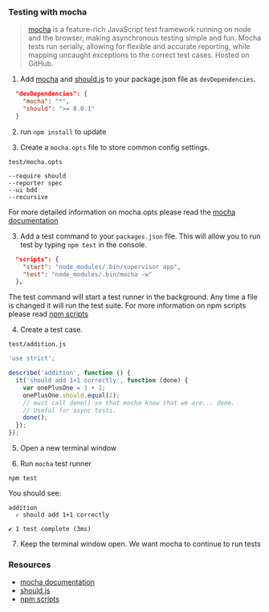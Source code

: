 ### Testing with mocha

> [mocha](http://visionmedia.github.com/mocha/) is a feature-rich JavaScript test framework running on node and the browser, making asynchronous testing simple and fun. Mocha tests run serially, allowing for flexible and accurate reporting, while mapping uncaught exceptions to the correct test cases. Hosted on GitHub.

1. Add [mocha](http://visionmedia.github.com/mocha/) and [should.js](https://github.com/visionmedia/should.js/) to your package.json file as `devDependencies`.

  ```json
    "devDependencies": {
      "mocha": "*",
      "should": ">= 0.0.1"
    }
  ```

2. run `npm install` to update

3. Create a `mocha.opts` file to store common config settings.
  
  `test/mocha.opts`

  ```
  --require should
  --reporter spec
  --ui bdd
  --recursive
  ```
  For more detailed information on mocha.opts please read the [mocha documentation](http://visionmedia.github.com/mocha/)

3. Add a test command to your `packages.json` file. This will allow you to run test by typing `npm test` in the console.

  ```json
    "scripts": {
      "start": "node_modules/.bin/supervisor app",
      "test": "node_modules/.bin/mocha -w"
    },
  ```
  The test command will start a test runner in the background. Any time a file is changed it will run the test suite. For more information on npm scripts please read [npm scripts](https://npmjs.org/doc/scripts.html)

4. Create a test case.
  
  `test/addition.js`

  ```javascript
  'use strict';

  describe('addition', function () {
    it('should add 1+1 correctly', function (done) {
      var onePlusOne = 1 + 1;
      onePlusOne.should.equal(2);
      // must call done() so that mocha know that we are... done.
      // Useful for async tests.
      done();
    });
  });
  ```

5. Open a new terminal window

6. Run `mocha` test runner

  ```
  npm test
  ```

  You should see:

  ```
  addition
    ✓ should add 1+1 correctly 

  ✔ 1 test complete (3ms)
  ```

7. Keep the terminal window open. We want mocha to continue to run tests

### Resources

- [mocha documentation](http://visionmedia.github.com/mocha/)
- [should.js](https://github.com/visionmedia/should.js/)
- [npm scripts](https://npmjs.org/doc/scripts.html)

